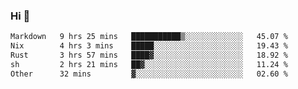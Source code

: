 ### Hi 👋

<!--START_SECTION:waka-->

```txt
Markdown   9 hrs 25 mins   ███████████▒░░░░░░░░░░░░░   45.07 %
Nix        4 hrs 3 mins    █████░░░░░░░░░░░░░░░░░░░░   19.43 %
Rust       3 hrs 57 mins   ████▓░░░░░░░░░░░░░░░░░░░░   18.92 %
sh         2 hrs 21 mins   ██▓░░░░░░░░░░░░░░░░░░░░░░   11.24 %
Other      32 mins         ▓░░░░░░░░░░░░░░░░░░░░░░░░   02.60 %
```

<!--END_SECTION:waka-->
